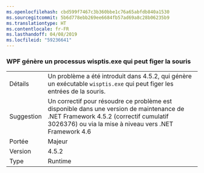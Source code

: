 ```yaml
---
ms.openlocfilehash: cbd599f7467c3b360bbe1c76a65abfdb840a1530
ms.sourcegitcommit: 5b6d778ebb269ee6684fb57ad69a8c28b06235b9
ms.translationtype: HT
ms.contentlocale: fr-FR
ms.lasthandoff: 04/08/2019
ms.locfileid: "59236641"
---
```

### <a name="wpf-spawns-a-wisptisexe-process-which-can-freeze-the-mouse"></a>WPF génère un processus wisptis.exe qui peut figer la souris

|   |   |
|---|---|
|Détails|Un problème a été introduit dans 4.5.2, qui génère un exécutable <code>wisptis.exe</code> qui peut figer les entrées de la souris.|
|Suggestion|Un correctif pour résoudre ce problème est disponible dans une version de maintenance de .NET Framework 4.5.2 (correctif cumulatif 3026376) ou via la mise à niveau vers .NET Framework 4.6|
|Portée|Majeur|
|Version|4.5.2|
|Type|Runtime|
